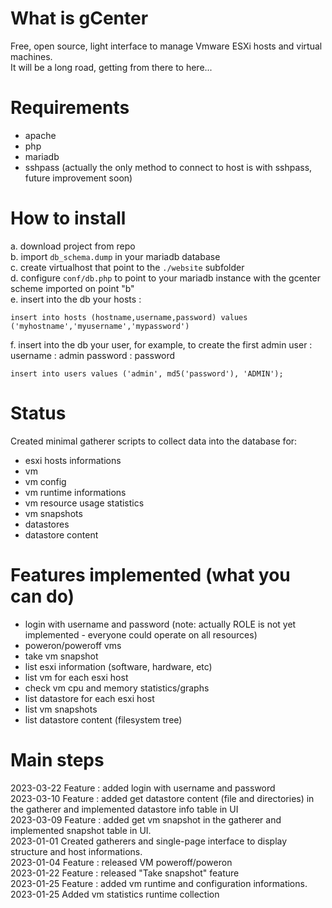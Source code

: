 # What is gCenter
Free, open source, light interface to manage Vmware ESXi hosts and virtual machines.<br/>
It will be a long road, getting from there to here...

# Requirements
- apache
- php
- mariadb
- sshpass  (actually the only method to connect to host is with sshpass, future improvement soon)

# How to install
a. download project from repo <br/>
b. import ```db_schema.dump``` in your mariadb database <br/>
c. create virtualhost that point to the ```./website``` subfolder <br/>
d. configure ```conf/db.php``` to point to your mariadb instance with the gcenter scheme imported on point "b" <br/>
e. insert into the db your hosts : 
   ```
   insert into hosts (hostname,username,password) values ('myhostname','myusername','mypassword')   
   ```
f. insert into the db your user, for example, to create the first admin user :
   username : admin
   password : password
   ```
   insert into users values ('admin', md5('password'), 'ADMIN');
   ```

# Status
Created minimal gatherer scripts to collect data into the database for:
- esxi hosts informations
- vm
- vm config
- vm runtime informations
- vm resource usage statistics
- vm snapshots
- datastores
- datastore content

# Features implemented (what you can do)
- login with username and password (note: actually ROLE is not yet implemented - everyone could operate on all resources)
- poweron/poweroff vms
- take vm snapshot
- list esxi information (software, hardware, etc)
- list vm for each esxi host
- check vm cpu and memory statistics/graphs
- list datastore for each esxi host
- list vm snapshots
- list datastore content (filesystem tree)

# Main steps
2023-03-22 Feature : added login with username and password <br>
2023-03-10 Feature : added get datastore content (file and directories) in the gatherer and implemented datastore info table in UI <br>
2023-03-09 Feature : added get vm snapshot in the gatherer and implemented snapshot table in UI. <br>
2023-01-01 Created gatherers and single-page interface to display structure and host informations.<br>
2023-01-04 Feature : released VM poweroff/poweron <br>
2023-01-22 Feature : released "Take snapshot" feature<br>
2023-01-25 Feature : added vm runtime and configuration informations.<br>
2023-01-25 Added vm statistics runtime collection<br>




